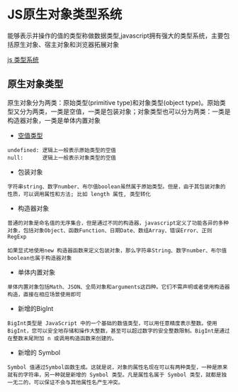 # JS原生对象类型系统
能够表示并操作的值的类型称做数据类型,javascript拥有强大的类型系统，主要包括原生对象、宿主对象和浏览器拓展对象

[js 类型系统](https://github.com/appleguardu/Knowledge-Lib/assets/js-data-type.png)

## 原生对象类型
原生对象分为两类：原始类型(primitive type)和对象类型(object type)。原始类型又分为两类，一类是空值，一类是包装对象；对象类型也可以分为两类：一类是构造器对象，一类是单体内置对象

- [空值类型]()
```
undefined: 逻辑上一般表示原始类型的空值
null:      逻辑上一般表示对象类型的空值
```
- 包装对象
```
字符串string、数字number、布尔值boolean虽然属于原始类型。但是，由于其包装对象的性质，可以调用属性和方法; 比如 length 属性, 类型转化
```
- 构造器对象
```
普通的对象是命名值的无序集合，但是通过不同的构造器，javascript定义了功能各异的多种对象，包括对象Object、函数Function、日期Date、数组Array、错误Error、正则RegExp

如果显式地使用new 构造器函数来定义包装对象，那么字符串String、数字number、布尔值boolean也属于构造器对象
```

- 单体内置对象
```
单体内置对象包括Math、JSON、全局对象和arguments这四种。它们不需声明或者使用构造器构造，直接在相应场景使用即可
```
- 新增的BigInt
```
BigInt类型是 JavaScript 中的一个基础的数值类型，可以用任意精度表示整数。使用 BigInt，您可以安全地存储和操作大整数，甚至可以超过数字的安全整数限制。BigInt是通过在整数末尾附加 n 或调用构造函数来创建的。
```
- 新增的 Symbol
```
Symbol 值通过Symbol函数生成。这就是说，对象的属性名现在可以有两种类型，一种是原来就有的字符串，另一种就是新增的 Symbol 类型。凡是属性名属于 Symbol 类型，就都是独一无二的，可以保证不会与其他属性名产生冲突。
```